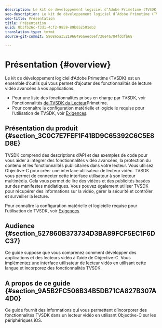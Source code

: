```yaml
---
description: Le kit de développement logiciel d’Adobe Primetime (TVSDK) est un ensemble d’outils qui vous permet d’ajouter des fonctionnalités de lecture vidéo avancées à vos applications.
seo-description: Le kit de développement logiciel d’Adobe Primetime (TVSDK) est un ensemble d’outils qui vous permet d’ajouter des fonctionnalités de lecture vidéo avancées à vos applications.
seo-title: Présentation
title: Présentation
uuid: 0b3fb26c-f3d1-4cf2-9859-89b052501eb3
translation-type: tm+mt
source-git-commit: 5908e5a3521966496aeec0ef730e4a704fddfb68

---
```



# Présentation {#overview}

Le kit de développement logiciel d’Adobe Primetime (TVSDK) est un ensemble d’outils qui vous permet d’ajouter des fonctionnalités de lecture vidéo avancées à vos applications.

* Pour une liste des fonctionnalités prises en charge par TVSDK, voir Fonctionnalités [de TVSDK du Lecteur](../c-psdk-ios-1.4-overview/c-psdk-ios-1.4-overview-of-the-player.md)Primetime.
* Pour connaître la configuration matérielle et logicielle requise pour l’utilisation de TVSDK, voir [Exigences](../c-psdk-ios-1.4-overview/c-psdk-ios-1.4-requirements.md).

## Présentation du produit {#section_3C0C7E7FEF1F41BD9C65392C6C5E8D8E}

TVSDK comprend des descriptions d’API et des exemples de code pour vous aider à intégrer des fonctionnalités vidéo avancées, la protection du contenu et les fonctionnalités publicitaires dans votre lecteur. Vous utilisez Objective-C pour créer une interface utilisateur de lecteur vidéo. TVSDK vous permet de connecter cette interface utilisateur à son lecteur multimédia. Cela vous permet de lire des vidéos et des publicités basées sur des manifestes médiatiques. Vous pouvez également utiliser TVSDK pour récupérer des informations sur la vidéo, gérer la sécurité et contrôler et surveiller la lecture.

Pour connaître la configuration matérielle et logicielle requise pour l’utilisation de TVSDK, voir [Exigences](../c-psdk-ios-1.4-overview/c-psdk-ios-1.4-requirements.md).

## Audience {#section_527860B373734D3BA89FCF5EC1F6DC37}

Ce guide suppose que vous comprenez comment développer des applications et des lecteurs vidéo à l’aide de Objective-C. Vous implémentez une interface utilisateur de lecteur vidéo en utilisant cette langue et incorporez des fonctionnalités TVSDK.

## A propos de ce guide {#section_9A5B2FC506B34B5DB71CA827B307A4D0}

Ce guide fournit des informations qui vous permettent d’incorporer des fonctionnalités TVSDK dans un lecteur vidéo en utilisant Objective-C sur les périphériques iOS.
